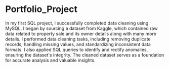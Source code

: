 # Portfolio_Project
In my first SQL project, I successfully completed data cleaning using MySQL. I began by sourcing a dataset from Kaggle, which contained raw data related to property sale and its owner details along with many more details. I performed data cleaning tasks, including removing duplicate records, handling missing values, and standardizing inconsistent data formats. I also applied SQL queries to identify and rectify anomalies, ensuring the dataset's integrity. The cleaned dataset serves as a foundation for accurate analysis and valuable insights.
